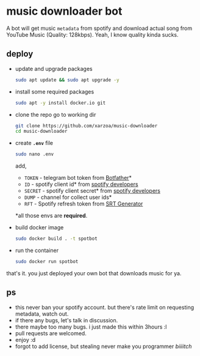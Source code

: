 # music downloader bot

A bot will get music ```metadata``` from spotify and download actual song from YouTube Music (Quality: 128kbps). Yeah, I know quality kinda sucks.

## deploy

- update and upgrade packages
  ```sh
  sudo apt update && sudo apt upgrade -y
  ```
  
- install some required packages
  ```sh
  sudo apt -y install docker.io git
  ```

- clone the repo go to working dir
  ```sh
  git clone https://github.com/xarzoa/music-downloader
  cd music-downloader
  ```

- create **```.env```** file
  ```sh
  sudo nano .env
  ```
  add,
    - ```TOKEN``` - telegram bot token from [Botfather](https://t.me/botfather)*
    - ```ID``` - spotify client id* from [spotify developers](https://developers.spotify.com)
    - ```SECRET``` - spotify client secret* from [spotify developers](https://developers.spotify.com)
    - ```DUMP``` - channel for collect user ids*
    - ```RFT``` - Spotify refresh token from [SRT Generator](https://spotify-refresh-token-generator.netlify.app/)
  
  *all those envs are **required**.
  
- build docker image
  ```sh
  sudo docker build . -t spotbot
  ```

- run the container
  ```sh
  sudo docker run spotbot
  ```

that's it. you just deployed your own bot that downloads music for ya. 

## ps

- this never ban your spotify account. but there's rate limit on requesting metadata, watch out.
- if there any bugs, let's talk in discussion.
- there maybe too many bugs. i just made this within 3hours :l
- pull requests are welcomed.
- enjoy :d
- forgot to add license, but stealing never make you programmer *biiiitch*
